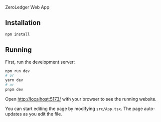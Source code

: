 ZeroLedger Web App

## Installation

```bash
npm install
```

## Running

First, run the development server:

```bash
npm run dev
# or
yarn dev
# or
pnpm dev
```

Open [http://localhost:5173/](http://localhost:5173/) with your browser to see the running website.

You can start editing the page by modifying `src/App.tsx`. The page auto-updates as you edit the file.
